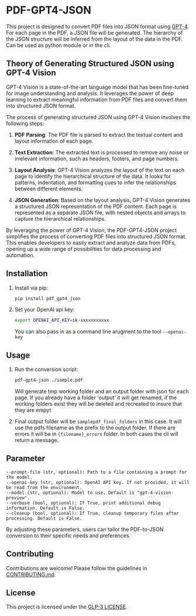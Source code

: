 # PDF-GPT4-JSON

This project is designed to convert PDF files into JSON format using [GPT-4](https://platform.openai.com/docs/api-reference). For each page in the PDF, a JSON file will be generated. The hierarchy of the JSON structure will be inferred from the layout of the data in the PDF. Can be used as python module or in the cli.

## Theory of Generating Structured JSON using GPT-4 Vision

GPT-4 Vision is a state-of-the-art language model that has been fine-tuned for image understanding and analysis. It leverages the power of deep learning to extract meaningful information from PDF files and convert them into structured JSON format.

The process of generating structured JSON using GPT-4 Vision involves the following steps:

1. **PDF Parsing**: The PDF file is parsed to extract the textual content and layout information of each page.

2. **Text Extraction**: The extracted text is processed to remove any noise or irrelevant information, such as headers, footers, and page numbers.

3. **Layout Analysis**: GPT-4 Vision analyzes the layout of the text on each page to identify the hierarchical structure of the data. It looks for patterns, indentation, and formatting cues to infer the relationships between different elements.

4. **JSON Generation**: Based on the layout analysis, GPT-4 Vision generates a structured JSON representation of the PDF content. Each page is represented as a separate JSON file, with nested objects and arrays to capture the hierarchical relationships.

By leveraging the power of GPT-4 Vision, the PDF-GPT4-JSON project simplifies the process of converting PDF files into structured JSON format. This enables developers to easily extract and analyze data from PDFs, opening up a wide range of possibilities for data processing and automation.


## Installation

1. Install via pip:

    ```bash
    pip install pdf_gpt4_json
    ```
2. Set your OpenAI api key:

    ```bash
    export OPENAI_API_KEY=sk-xxxxxxxxxxx
    ```
 
    You can also pass in as a command line arugment to the tool  `--openai-key`

## Usage 

1. Run the conversion script:

    ```bash
    pdf-gpt4-json ./sample.pdf
    ```

    Will generate tmp working folder and an output folder with json for each page. If you already have a folder 'output' it will get renamed,  if the working folders exist they will be deleted and recreated to insure that they are empyt

2.  Final output folder will be `samplepdf_final_folders` in this case. It will use the pdfs filename as the prefix to the output folder. If there are errors it will be in `{filename}_errors` folder. In both cases  the cli will return a message.

## Parameter

    --prompt-file (str, optional): Path to a file containing a prompt for the model.
    --openai-key (str, optional): OpenAI API key. If not provided, it will be read from the environment.
    --model (str, optional): Model to use. Default is "gpt-4-vision-preview".
    --verbose (bool, optional): If True, print additional debug information. Default is False.
    --cleanup (bool, optional): If True, cleanup temporary files after processing. Default is False.

By adjusting these parameters, users can tailor the PDF-to-JSON conversion to their specific needs and preferences.


## Contributing

Contributions are welcome! Please follow the guidelines in [CONTRIBUTING.md](CONTRIBUTING.md).

## License

This project is licensed under the [GLP-3 LICENSE](LICENSE).